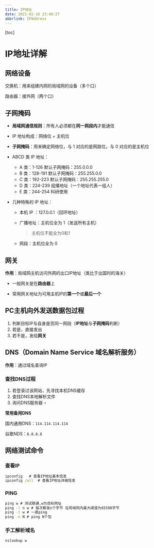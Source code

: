 ```yaml
---
title: IP地址
date: 2021-02-16 23:49:27
abbrlink: IPAddress
---
```


[toc]

# IP地址详解

## 网络设备

交换机：用来组建内网的局域网的设备（多个口）

路由器：接外网（两个口）

## 子网掩码

- **局域网通信规则**：所有人必须都在**同一网段内**才能通信
- IP 地址构成：网络位 + 主机位
- **子网掩码**：用来确定网络位，与 1 对应的是网路位，与 0 对应的是主机位

- ABCD 类 IP 地址：

  - A 类：1-126 默认子网掩码：255.0.0.0
  - B 类：128-191 默认子网掩码：255.255.0.0
  - C 类：192-223 默认子网掩码：255.255.255.0
  - D 类：224-239 组播地址（一个地址代表一组人）
  - E 类：244-254 科研使用

- 几种特殊的 IP 地址：

  - 本机 IP ：127.0.0.1（回环地址）

  - 广播地址：主机位全为 1（发送所有主机）

    > 主机位不能全为0和1

  - 网段：主机位全为 0

## 网关

**作用**：局域网主机访问外网的出口IP地址（类比于出国时的海关）

- 一般网关是在**路由器**上

- 常用网关地址为可用主机IP的**第一个**或**最后一个**

## PC主机向外发送数据包过程

1. 判断目标IP与自身是否同一网段（**IP地址**与**子网掩码**判断）
2. 若是，直接发出
3. 若不是，发给**网关**

## DNS（Domain Name Service 域名解析服务）

**作用**：通过域名查询IP

### 查找DNS过程

1. 若登录过该网站，先寻找本机DNS缓存
2. 查找DNS本地解析文件
3. 询问DNS服务器 $\star$

**常用备用DNS**

国内通用DNS：```114.114.114.114```

谷歌NDS：```8.8.8.8```

## 网络测试命令

### 查看IP

```cmd
ipconfig   # 查看IP地址基本信息
ipconfig /all  # 查看IP地址详细信息
```

### PING

```cmd
ping w # 测试联通,w为目标网址
ping -l n w # 每次都发n个字节 在局域网内最大阈值为65500字节 
ping -t w # 一直ping
ping -n N # ping N个包
```

### 手工解析域名

```cmd
nslookup w
```

